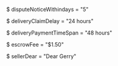 $ disputeNoticeWithindays = "5"

$ deliveryClaimDelay = "24 hours"

$ deliveryPaymentTimeSpan = "48 hours"

$ escrowFee = "$1.50"

$ sellerDear = "Dear Gerry"

